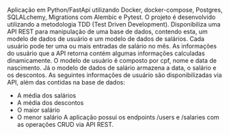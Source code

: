 Aplicação em Python/FastApi utilizando Docker, docker-compose, Postgres, SQLALchemy, Migrations com Alembic e Pytest. O projeto é desenvolvido utilizando a metodologia TDD (Test Driven Development).
Disponibiliza uma API REST para manipulação de uma base de dados, contendo esta, um modelo de dados de usuário e um modelo de dados de salários. Cada usuário pode ter uma ou mais entradas de salário no
mês. As informações do usuário que a API retorna contém algumas informações calculadas dinamicamente.
O modelo de usuário é composto por cpf, nome e data de nascimento. Já o modelo de dados de salário armazena a data, o salário e os descontos.
As seguintes informações de usuário são disponibilizadas via API, além das contidas na base de dados:
- A média dos salários
- A média dos descontos
- O maior salário
- O menor salário
A aplicação possui os endpoints /users e /salaries com as operações CRUD via API REST.

